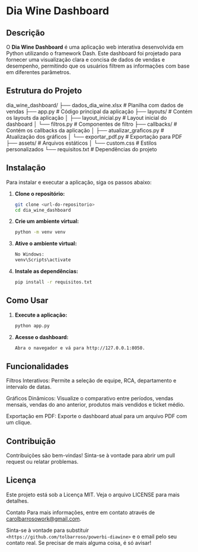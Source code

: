 # Dia Wine Dashboard

## Descrição

O **Dia Wine Dashboard** é uma aplicação web interativa desenvolvida em Python utilizando o framework Dash. Este dashboard foi projetado para fornecer uma visualização clara e concisa de dados de vendas e desempenho, permitindo que os usuários filtrem as informações com base em diferentes parâmetros.

## Estrutura do Projeto
dia_wine_dashboard/ 
├── dados_dia_wine.xlsx # Planilha com dados de vendas 
├── app.py # Código principal da aplicação 
├── layouts/ # Contém os layouts da aplicação 
│      ├── layout_inicial.py # Layout inicial do dashboard 
│      └── filtros.py # Componentes de filtro 
├── callbacks/ # Contém os callbacks da aplicação 
│      ├── atualizar_graficos.py # Atualização dos gráficos
│      └── exportar_pdf.py # Exportação para PDF 
├── assets/ # Arquivos estáticos 
│      └── custom.css # Estilos personalizados 
└── requisitos.txt # Dependências do projeto


## Instalação

Para instalar e executar a aplicação, siga os passos abaixo:

1. **Clone o repositório:**

   ```bash
   git clone <url-do-repositorio>
   cd dia_wine_dashboard

2. **Crie um ambiente virtual:**
    ```bash
    python -m venv venv

3. **Ative o ambiente virtual:**
    ```bash
    No Windows:
    venv\Scripts\activate

4. **Instale as dependências:**
    ```bash
    pip install -r requisitos.txt

## Como Usar
1. **Execute a aplicação:**
    ```bash
    python app.py

2. **Acesse o dashboard:**
    ```bash
    Abra o navegador e vá para http://127.0.0.1:8050.

## Funcionalidades
Filtros Interativos: Permite a seleção de equipe, RCA, departamento e intervalo de datas.
    
Gráficos Dinâmicos: Visualize o comparativo entre períodos, vendas mensais, vendas do ano anterior, produtos mais vendidos e ticket médio.
    
Exportação em PDF: Exporte o dashboard atual para um arquivo PDF com um clique.

## Contribuição
Contribuições são bem-vindas! Sinta-se à vontade para abrir um pull request ou relatar problemas.

## Licença
Este projeto está sob a Licença MIT. Veja o arquivo LICENSE para mais detalhes.

Contato
Para mais informações, entre em contato através de carolbarrosowork@gmail.com.

Sinta-se à vontade para substituir `<https://github.com/tolbarroso/powerbi-diawine>` e o email pelo seu contato real. Se precisar de mais alguma coisa, é só avisar!